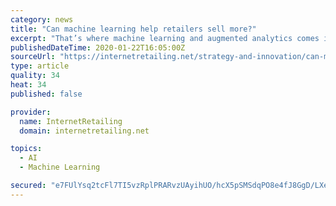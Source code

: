 ```yaml
---
category: news
title: "Can machine learning help retailers sell more?"
excerpt: "That’s where machine learning and augmented analytics comes into its own by offering retailers the ability to unite a huge variety of data, providing a full overview of activities and sales performance. Retailers save considerable time by automating data ingestion, melding sources such as live sales data, customer demographics, partners ..."
publishedDateTime: 2020-01-22T16:05:00Z
sourceUrl: "https://internetretailing.net/strategy-and-innovation/can-machine-learning-help-retailers-sell-more"
type: article
quality: 34
heat: 34
published: false

provider:
  name: InternetRetailing
  domain: internetretailing.net

topics:
  - AI
  - Machine Learning

secured: "e7FUlYsq2tcFl7TI5vzRplPRARvzUAyihUO/hcX5pSMSdqPO8e4fJ8GgD/LXe4g6rXhIcXG6VBfRK2YOSaLmLAZ2fc0iEdL8FN0peEEK53Sl/6edggJQAaaRTs61AXd4OWVBj6TS3tkDNiZY8lF9Igpt6YIHB9KFTxuEwOGk3oPcsdHoK9vIjDf0sAzjikBM0kbhR76NyeuxxYRvZGeiQznE+opp7wEsjJ0sOc4WTcxcmt0xD9+Ewv3pOg3CWqOSPTajTyMwk8bibK/Q7MpHZbm6Rsddg3tnYwwS2zTQ2O7FZp4PVP0GlYxGkREdh/O+CcuyVb0hcQSrgGbldlrE8gpDyFfBT3H9mqlHgq37l6WcPR0CA2XQXUBOfhiwP8zNeSWiVWKUyUc5NDMxXekvrUlcZ484oixjBiFksa+l7gEMgDVu/HiH77INaabMzNbtZtCKzlxmFhmemutEDEoL9w==;Vzmb0E+UXEmFLILx7SAEjw=="
---
```


